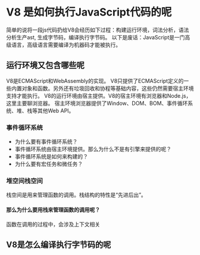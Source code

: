 # V8 是如何执行JavaScript代码的呢
简单的说将一段js代码扔给V8会经历如下过程：构建运行环境，词法分析，语法分析生产ast, 生成字节码，编译执行字节码。
以下是废话：JavaScript是一门高级语言，高级语言需要编译为机器码才能被执行。

## 运行环境又包含哪些呢
V8是ECMAScript和WebAssembly的实现。 V8只提供了ECMAScript定义的一些内置对象和函数。另外还有垃圾回收和协程等基础内容，这些仍然需要宿主环境支持才能执行。
V8的运行环境由宿主提供。V8的宿主环境有浏览器和Node.js，这里主要聊浏览器。
宿主环境浏览器提供了Window、DOM、BOM、事件循环系统、堆、栈等其他Web API。

### 事件循环系统
- 为什么要有事件循环系统？
- 事件循环系统由宿主环境提供。那么为什么不是有引擎来提供的呢？
- 事件循环系统是如何来构建的？
- 为什么要有宏任务和微任务？


### 堆空间栈空间
栈空间是用来管理函数的调用。栈结构的特性是“先进后出”。

#### 那么为什么要用栈来管理函数的调用呢？
函数在调用的过程中，会涉及上下文相关



## V8是怎么编译执行字节码的呢


